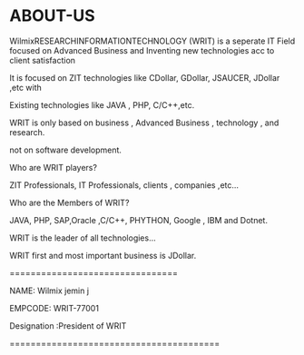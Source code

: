 # ABOUT-US
WilmixRESEARCHINFORMATIONTECHNOLOGY (WRIT)  is   a  seperate  IT  Field  focused  on  Advanced   Business   and  Inventing  new  technologies  acc  to  client   satisfaction

It  is    focused    on   ZIT    technologies   like   CDollar, GDollar,  JSAUCER, JDollar  ,etc  with

Existing   technologies  like  JAVA , PHP,  C/C++,etc.



WRIT  is  only  based   on  business   , Advanced  Business  ,  technology  , and  research.

not   on  software    development.

Who  are  WRIT  players?

ZIT Professionals, IT Professionals,  clients  ,  companies  ,etc...

Who  are  the   Members   of  WRIT?

JAVA,  PHP,  SAP,Oracle  ,C/C++, PHYTHON,  Google , IBM  and   Dotnet.

WRIT  is  the  leader  of all  technologies...

WRIT  first   and  most  important   business  is  JDollar.

================================

NAME:  Wilmix  jemin  j

EMPCODE: WRIT-77001

Designation :President  of  WRIT   

========================================


